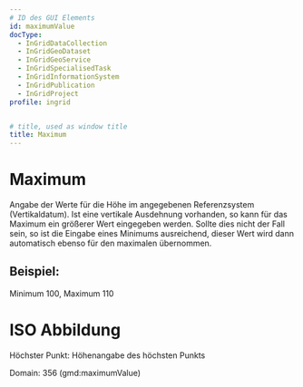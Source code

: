 ```yaml
---
# ID des GUI Elements
id: maximumValue
docType:
  - InGridDataCollection
  - InGridGeoDataset
  - InGridGeoService
  - InGridSpecialisedTask
  - InGridInformationSystem
  - InGridPublication
  - InGridProject
profile: ingrid


# title, used as window title
title: Maximum
---
```


# Maximum

Angabe der Werte für die Höhe im angegebenen Referenzsystem (Vertikaldatum).  Ist eine vertikale Ausdehnung vorhanden, so kann für das Maximum ein größerer Wert eingegeben werden. Sollte dies nicht der Fall sein, so ist die Eingabe eines Minimums ausreichend, dieser Wert wird dann automatisch ebenso für den maximalen übernommen.

## Beispiel:

Minimum 100, Maximum 110

# ISO Abbildung

Höchster Punkt: Höhenangabe des höchsten Punkts

Domain: 356 (gmd:maximumValue)
